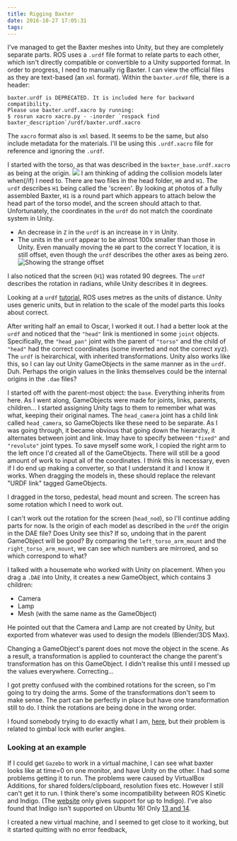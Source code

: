 ```yaml
---
title: Rigging Baxter
date: 2016-10-27 17:05:31
tags:
---
```

I've managed to get the Baxter meshes into Unity, but they are completely separate parts.
ROS uses a `.urdf` file format to relate parts to each other, which isn't directly compatible or convertible to a Unity supported format.
In order to progress, I need to manually rig Baxter.
I can view the official files as they are text-based (an `xml` format).
Within the `baxter.urdf` file, there is a header:
```
baxter.urdf is DEPRECATED. It is included here for backward compatibility.
Please use baxter.urdf.xacro by running:
$ rosrun xacro xacro.py - -inorder `rospack find baxter_description`/urdf/baxter.urdf.xacro
```
The `xacro` format also is `xml` based.
It seems to be the same, but also include metadata for the materials.
I'll be using this `.urdf.xacro` file for reference and ignoring the `.urdf`.

I started with the torso, as that was described in the `baxter_base.urdf.xacro` as being at the origin.
![](/Robotic-Telepresence/2016/10/27/Rigging-Baxter/Torso.png)
I am thinking of adding the collision models later when(/if) I need to.
There are two files in the head folder, `H0` and `H1`. The `urdf` describes `H1` being called the 'screen'.
By looking at photos of a fully assembled Baxter, `H1` is a round part which appears to attach below the head part of the torso model, and the screen should attach to that.
Unfortunately, the coordinates in the `urdf` do not match the coordinate system in Unity.
- An decrease in `Z` in the `urdf` is an increase in `Y` in Unity.
- The units in the `urdf` appear to be almost 100x smaller than those in Unity.
Even manually moving the `H0` part to the correct Y location, it is still offset, even though the `urdf` describes the other axes as being zero.
![Showing the strange offset](/Robotic-Telepresence/2016/10/27/Rigging-Baxter/Offset.png)

I also noticed that the screen (`H1`) was rotated 90 degrees. The `urdf` describes the rotation in radians, while Unity describes it in degrees.

Looking at a `urdf` [tutorial](http://wiki.ros.org/urdf/Tutorials/Building%20a%20Visual%20Robot%20Model%20with%20URDF%20from%20Scratch), ROS uses metres as the units of distance.
Unity uses generic units, but in relation to the scale of the model parts this looks about correct.

After writing half an email to Oscar, I worked it out.
I had a better look at the `urdf` and noticed that the `"head"` link is mentioned in some `joint` objects.
Specifically, the `"head_pan"` joint with the parent of `"torso"` and the child of `"head"` had the correct coordinates (some inverted and not the correct xyz).
The `urdf` is heirarchical, with inherited transformations.
Unity also works like this, so I can lay out Unity GameObjects in the same manner as in the `urdf`. Duh.
Perhaps the origin values in the links themselves could be the internal origins in the `.dae` files?

I started off with the parent-most object: the `base`. Everything inherits from here.
As I went along, GameObjects were made for joints, links, parents, children... I started assigning Unity tags to them to remember what was what, keeping their original names.
The `head_camera` joint has a child link called `head_camera`, so GameObjects like these need to be separate.
As I was going through, it became obvious that going down the hierarchy, it alternates between joint and link.
Imay have to specify between `"fixed"` and `"revolute"` joint types.
To save myself some work, I copied the right arm to the left once I'd created all of the GameObjects.
There will still be a good amount of work to input all of the coordinates.
I think this is necessary, even if I do end up making a converter, so that I understand it and I know it works.
When dragging the models in, these should replace the relevant "URDF link" tagged GameObjects.

I dragged in the torso, pedestal, head mount and screen.
The screen has some rotation which I need to work out.

I can't work out the rotation for the screen (`head_nod`), so I'll continue adding parts for now.
Is the origin of each model as described in the `urdf` the origin in the DAE file? Does Unity see this?
If so, undoing that in the parent GameObject will be good?
By comparing the `left_torso_arm_mount` and the `right_torso_arm_mount`, we can see which numbers are mirrored, and so which correspond to what?

I talked with a housemate who worked with Unity on placement.
When you drag a `.DAE` into Unity, it creates a new GameObject, which contains 3 children:
- Camera
- Lamp
- Mesh (with the same name as the GameObject)

He pointed out that the Camera and Lamp are not created by Unity, but exported from whatever was used to design the models (Blender/3DS Max).

Changing a GameObject's parent does not move the object in the scene. As a result, a transformation is applied to counteract the change the parent's transformation has on this GameObject.
I didn't realise this until I messed up the values everywhere. Correcting...

I got pretty confused with the combined rotations for the screen, so I'm going to try doing the arms.
Some of the transformations don't seem to make sense. The part can be perfectly in place but have one transformation still to do.
I think the rotations are being done in the wrong order.

I found somebody trying to do exactly what I am, [here](https://forum.unity3d.com/threads/problem-with-setting-game-object-rotation.426902/), but their problem is related to gimbal lock with eurler angles.

### Looking at an example
If I could get `Gazebo` to work in a virtual machine, I can see what baxter looks like at time=0 on one monitor, and have Unity on the other.
I had some problems getting it to run.
The problems were caused by VirtualBox Additions, for shared folders/clipboard, resolution fixes etc.
However I still can't get it to run. I think there's some incompatibility between ROS Kinetic and Indigo.
(The [website](http://sdk.rethinkrobotics.com/wiki/Baxter_Simulator) only gives support for up to Indigo).
I've also found that Indigo isn't supported on Ubuntu 16! Only [13 and 14](http://answers.ros.org/question/240718/installing-indigo-after-kinetic).

I created a new virtual machine, and I seemed to get close to it working, but it started quitting with no error feedback,
